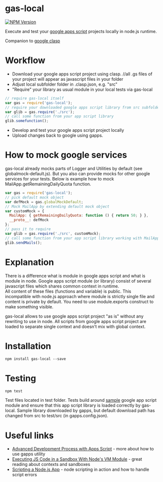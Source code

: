 # gas-local

[![NPM Version][npm-image]][npm-url]

Execute and test your [google apps script](https://developers.google.com/apps-script/) projects locally in node.js runtime.

Companion to [google clasp](https://developers.google.com/apps-script/guides/clasp)

# Workflow

- Download your google apps script project using clasp. 
//all .gs files of your project will appear as javascript files in your folder
- Adjust local subfolder folder in .clasp.json, e.g. "src"
- "Require" your library as usual module in your local tests via gas-local
```javascript
// require gas-local itself
var gas = require('gas-local');
// require your downloaded google apps script library from src subfolder as normal module   
var glib = gas.require('./src');
// call some function from your app script library 
glib.somefunction();
```
- Develop and test your google apps script project locally
- Upload changes back to google using gapps. 

# How to mock google services
gas-local already mocks parts of Logger and Utilities by default (see globalmock-default.js).
But you also can provide mocks for other google services for your tests. 
Below is example how to mock MailApp.getRemainingDailyQuota function.  

```javascript
var gas = require('gas-local');
// pick default mock object
var defMock = gas.globalMockDefault;
// Mock MailApp by extending default mock object
var customMock = { 
  MailApp: { getRemainingDailyQuota: function () { return 50; } },
  __proto__: defMock 
};
// pass it to require
var glib = gas.require('./src', customMock);
// call some function from your app script library working with MailApp 
glib.sendMails();
```

# Explanation

There is a difference what is module in google apps script and what is module in node. 
Google apps script module (or library) consist of several javascript files which shares common context in runtime.  
All content of these files (functions and variable) is public. This incompatible with node.js approach where module is strictly single file and content is private by default. You need to use module.exports construct to make something visible.

gas-local allows to use google apps script project "as is" without any rewriting to use in node. All scripts from google apps script project are loaded to separate single context and doesn't mix with global context.

# Installation
```
npm install gas-local --save
```

# Testing
```
npm test
```

Test files located in test folder. Tests build around [sample](https://script.google.com/d/1rbgTsrQ2tYUWtKsc6rwke2OMbs2ElmAhi86uf38YM_efLUIRU2MjWSFq/edit?usp=sharing) google app script module and ensure that this app script library is loaded correctly by gas-local.
Sample library downloaded by gapps, but default download path has changed from src to test/src (in gapps.config.json).

# Useful links

- [Advanced Development Process with Apps Script](http://googleappsdeveloper.blogspot.ru/2015/12/advanced-development-process-with-apps.html) - more about how to use gapps utility 
- [Executing JS Code in a Sandbox With Node's VM Module](https://60devs.com/executing-js-code-with-nodes-vm-module.html) - great reading about contexts and sandboxes
- [Scripting a Node.js App](http://www.hacksparrow.com/scripting-a-node-js-app.html) - node scripting in action and how to handle script errors 

[npm-image]: https://img.shields.io/npm/v/gas-local.svg
[npm-url]: https://npmjs.org/package/gas-local


